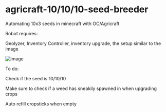 # agricraft-10/10/10-seed-breeder
<p>Automating 10x3 seeds in minecraft with OC/Agricraft</p>

<p>Robot requires:</p>
<p>Geolyzer, Inventory Controller, inventory upgrade, the setup similar to the image</p>

![image](https://i.imgur.com/pwwtbs4.png)


<p>To do:</p>
<p>Check if the seed is 10/10/10</p>
<p>Make sure to check if a weed has sneakily spawned in when upgrading crops</p>
<p>Auto refill cropsticks when empty</p>
